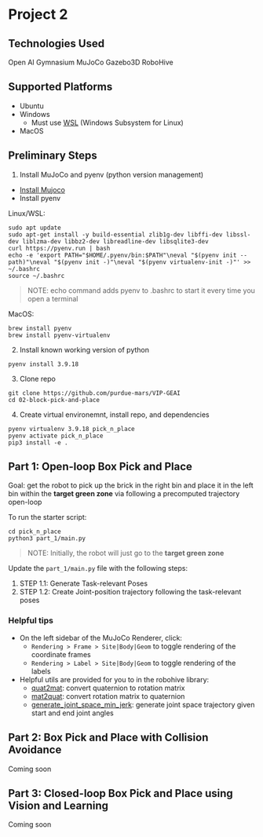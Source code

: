 # Project 2

## Technologies Used
Open AI Gymnasium
MuJoCo
Gazebo3D
RoboHive

## Supported Platforms
- Ubuntu
- Windows
    - Must use [WSL](https://docs.microsoft.com/en-us/windows/wsl) (Windows Subsystem for Linux)
- MacOS

## Preliminary Steps
1. Install MuJoCo and pyenv (python version management)
- [Install Mujoco](https://mujoco.readthedocs.io/en/stable/programming/index.html#getting-started)
- Install pyenv

Linux/WSL:
```
sudo apt update
sudo apt-get install -y build-essential zlib1g-dev libffi-dev libssl-dev liblzma-dev libbz2-dev libreadline-dev libsqlite3-dev
curl https://pyenv.run | bash
echo -e 'export PATH="$HOME/.pyenv/bin:$PATH"\neval "$(pyenv init --path)"\neval "$(pyenv init -)"\neval "$(pyenv virtualenv-init -)"' >> ~/.bashrc
source ~/.bashrc
```
> NOTE: echo command adds pyenv to .bashrc to start it every time you open a terminal

MacOS:
```
brew install pyenv
brew install pyenv-virtualenv
```
2. Install known working version of python
```
pyenv install 3.9.18
```

3. Clone repo 

```
git clone https://github.com/purdue-mars/VIP-GEAI
cd 02-block-pick-and-place
```

4. Create virtual environemnt, install repo, and dependencies 

```
pyenv virtualenv 3.9.18 pick_n_place 
pyenv activate pick_n_place
pip3 install -e .
```

## Part 1: Open-loop Box Pick and Place

Goal: get the robot to pick up the brick in the right bin and place it in the left bin within the **target green zone** via following a precomputed trajectory open-loop

To run the starter script:
``` 
cd pick_n_place
python3 part_1/main.py 
```
> NOTE: Initially, the robot will just go to the **target green zone**

Update the `part_1/main.py` file with the following steps:
1. STEP 1.1: Generate Task-relevant Poses
2. STEP 1.2: Create Joint-position trajectory following the task-relevant poses

### Helpful tips

- On the left sidebar of the MuJoCo Renderer, click: 
  - `Rendering > Frame > Site|Body|Geom` to toggle rendering of the coordinate frames
  - `Rendering > Label > Site|Body|Geom` to toggle rendering of the labels
- Helpful utils are provided for you to in the robohive library:
  - [quat2mat](https://github.com/vikashplus/robohive/blob/ef6f2c3deb93555d779bb3f9af0b3c21414c6bc0/robohive/utils/quat_math.py#L152): convert quaternion to rotation matrix
  - [mat2quat](https://github.com/vikashplus/robohive/blob/ef6f2c3deb93555d779bb3f9af0b3c21414c6bc0/robohive/utils/quat_math.py#L110): convert rotation matrix to quaternion
  - [generate_joint_space_min_jerk](https://github.com/vikashplus/robohive/blob/ef6f2c3deb93555d779bb3f9af0b3c21414c6bc0/robohive/utils/min_jerk.py#L5): generate joint space trajectory given start and end joint angles

## Part 2: Box Pick and Place with Collision Avoidance

Coming soon

## Part 3: Closed-loop Box Pick and Place using Vision and Learning

Coming soon
